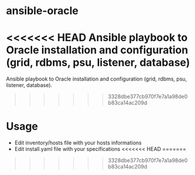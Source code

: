 # ansible-oracle
<<<<<<< HEAD
Ansible playbook to Oracle installation and configuration (grid, rdbms, psu, listener, database)
=======
Ansible playbook to Oracle installation and configuration (grid, rdbms, psu, listener, database).
>>>>>>> 3328dbe377cb970f7e7a1a98de0b83ca14ac209d

# Usage
* Edit inventory/hosts file with your hosts informations
* Edit install.yaml file with your specifications
<<<<<<< HEAD
=======


>>>>>>> 3328dbe377cb970f7e7a1a98de0b83ca14ac209d
